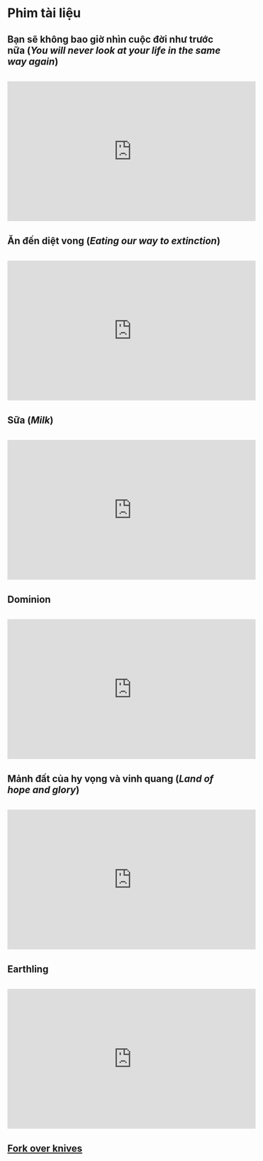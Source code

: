 # Phim tài liệu

## Bạn sẽ không bao giờ nhìn cuộc đời như trước nữa (*You will never look at your life in the same way again*)

<div style="margin: 2rem auto; ">
<iframe style="display: block; margin: auto;" width="560" height="315" src="https://www.youtube.com/embed/Z3u7hXpOm58?hl=vi&cc_lang=vi&cc_lang_pref=vi&cc_load_policy=1" title="YouTube video player" frameborder="0" allow="accelerometer; autoplay; clipboard-write; encrypted-media; gyroscope; picture-in-picture; web-share" allowfullscreen></iframe>
</div>

## Ăn đến diệt vong (*Eating our way to extinction*)

<div style="margin: 2rem auto; ">
<iframe style="display: block; margin: auto;" width="560" height="315" src="https://www.youtube.com/embed/LaPge01NQTQ?hl=vi&cc_lang=vi&cc_lang_pref=vi&cc_load_policy=1" title="YouTube video player" frameborder="0" allow="accelerometer; autoplay; clipboard-write; encrypted-media; gyroscope; picture-in-picture; web-share" allowfullscreen></iframe>
</div>

## Sữa (*Milk*)

<div style="margin: 2rem auto; ">
<iframe style="display: block; margin: auto;" width="560" height="315" src="https://www.youtube.com/embed/mZsm2_TdFa0?hl=vi&cc_lang=vi&cc_lang_pref=vi&cc_load_policy=1" title="YouTube video player" frameborder="0" allow="accelerometer; autoplay; clipboard-write; encrypted-media; gyroscope; picture-in-picture; web-share" allowfullscreen></iframe>
</div>

## Dominion

<div style="margin: 2rem auto; ">
<iframe style="display: block; margin: auto;" width="560" height="315" src="https://www.youtube.com/embed/LQRAfJyEsko?hl=vi&cc_lang=vi&cc_lang_pref=vi&cc_load_policy=1" title="YouTube video player" frameborder="0" allow="accelerometer; autoplay; clipboard-write; encrypted-media; gyroscope; picture-in-picture; web-share" allowfullscreen></iframe>
</div>

## Mảnh đất của hy vọng và vinh quang (*Land of hope and glory*)

<div style="margin: 2rem auto; ">
<iframe style="display: block; margin: auto;" width="560" height="315" src="https://www.youtube.com/embed/dvtVkNofcq8?hl=vi&cc_lang=vi&cc_lang_pref=vi&cc_load_policy=1" title="YouTube video player" frameborder="0" allow="accelerometer; autoplay; clipboard-write; encrypted-media; gyroscope; picture-in-picture; web-share" allowfullscreen></iframe>
</div>

## Earthling

<div style="margin: 2rem auto; ">
<iframe style="display: block; margin: auto;" width="560" height="315" src="https://www.youtube.com/embed/3XrY2TP0ZyU?hl=vi&cc_lang=vi&cc_lang_pref=vi&cc_load_policy=1" title="YouTube video player" frameborder="0" allow="accelerometer; autoplay; clipboard-write; encrypted-media; gyroscope; picture-in-picture; web-share" allowfullscreen></iframe>
</div>

## [Fork over knives](https://www.forksoverknives.com/the-film/)



